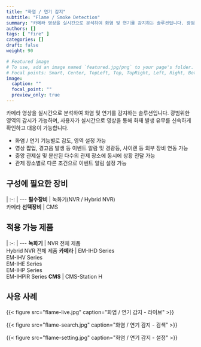 ```yaml
---
title: "화염 / 연기 감지"
subtitle: "Flame / Smoke Detection"
summary: "카메라 영상을 실시간으로 분석하여 화염 및 연기를 감지하는 솔루션입니다. 광범위한 영역의 감시가 가능하며, 사용자가 실시간으로 영상을 통해 화재 발생 유무를 신속하게 확인하고 대응이 가능합니다."
authors: []
tags: [ "fire" ]
categories: []
draft: false
weight: 90

# Featured image
# To use, add an image named `featured.jpg/png` to your page's folder.
# Focal points: Smart, Center, TopLeft, Top, TopRight, Left, Right, BottomLeft, Bottom, BottomRight.
image:
  caption: ""
  focal_point: ""
  preview_only: true
---
```


카메라 영상을 실시간으로 분석하여 화염 및 연기를 감지하는 솔루션입니다. 광범위한 영역의 감시가 가능하며, 사용자가 실시간으로 영상을 통해 화재 발생 유무를 신속하게 확인하고 대응이 가능합니다.

- 화염 / 연기 기능별로 감도, 영역 설정 가능
- 영상 팝업, 경고음 발생 등 이벤트 알람 및 경광등, 사이렌 등 외부 장비 연동 가능
- 중앙 관제실 및 분산된 다수의 관제 장소에 동시에 상황 전달 가능
- 관제 장소별로 다른 조건으로 이벤트 알림 설정 가능

<div class="container">
<div class="row">
<div class="col-12 col-sm-6 pl-0">

## 구성에 필요한 장비

|
:-: | ---
**필수장비** | 녹화기(NVR / Hybrid NVR)<br>카메라
**선택장비** | CMS

</div>
<div class="col-12 col-sm-6 pl-0">

## 적용 가능 제품

|
:-: | ---
**녹화기** | NVR 전체 제품<br>Hybrid NVR 전체 제품
**카메라** | EM-IHD Series<br>EM-IHV Series<br>EM-IHE Series<br>EM-IHP Series<br>EM-IHPIR Series
**CMS** | CMS-Station H

</div>
</div>
</div>

## 사용 사례

{{< figure src="flame-live.jpg" caption="화염 / 연기 감지 - 라이브" >}}

{{< figure src="flame-search.jpg" caption="화염 / 연기 감지 - 검색" >}}

{{< figure src="flame-setting.jpg" caption="화염 / 연기 감지 - 설정" >}}
